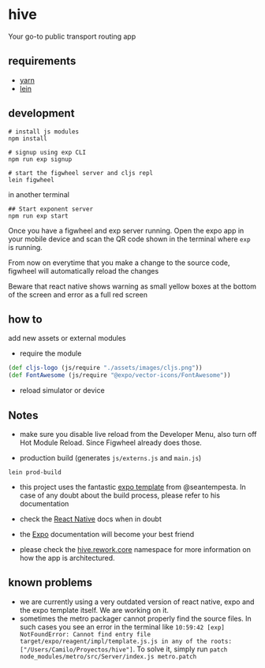 # hive

Your go-to public transport routing app

## requirements

- [yarn](https://yarnpkg.com/lang/en/docs/install/)
- [lein](http://leiningen.org/#install)

## development

``` shell
# install js modules
npm install

# signup using exp CLI
npm run exp signup

# start the figwheel server and cljs repl 
lein figwheel
```

in another terminal
``` shell
## Start exponent server
npm run exp start
```

Once you have a figwheel and exp server running. Open the
expo app in your mobile device and scan the QR code shown
in the terminal where `exp` is running.

From now on everytime that you make a change to the source
code, figwheel will automatically reload the changes

Beware that react native shows warning as small yellow boxes
at the bottom of the screen and error as a full red screen

## how to
add new assets or external modules
- require the module  
``` clj
(def cljs-logo (js/require "./assets/images/cljs.png"))
(def FontAwesome (js/require "@expo/vector-icons/FontAwesome"))
```
- reload simulator or device

## Notes
- make sure you disable live reload from the Developer Menu, also turn off Hot Module Reload.
Since Figwheel already does those.

- production build (generates `js/externs.js` and `main.js`)

``` shell
lein prod-build
```

- this project uses the fantastic [expo template](https://github.com/seantempesta/expo-cljs-template)
  from @seantempesta. In case of any doubt about the build process,
  please refer to his documentation
  
- check the [React Native](https://facebook.github.io/react-native/) docs when in doubt

- the [Expo](https://expo.io/) documentation will become your best friend

- please check the [hive.rework.core](src/hive/rework/core.cljs) namespace for more information on how the
app is architectured.

## known problems
- we are currently using a very outdated version of react native, expo and the expo template
itself. We are working on it.
- sometimes the metro packager cannot properly find the source files. In such cases you see an
error in the terminal like `10:59:42 [exp] NotFoundError: Cannot find entry file target/expo/reagent/impl/template.js.js in any of the roots: ["/Users/Camilo/Proyectos/hive"]`.
To solve it, simply run `patch node_modules/metro/src/Server/index.js metro.patch`
